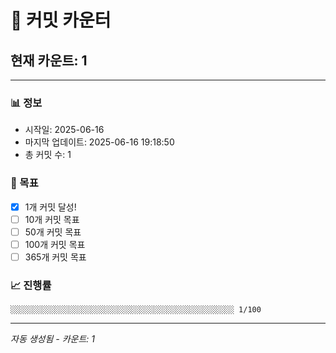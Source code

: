 # 🔢 커밋 카운터

## 현재 카운트: 1

---

### 📊 정보
- 시작일: 2025-06-16
- 마지막 업데이트: 2025-06-16 19:18:50
- 총 커밋 수: 1

### 🎯 목표
- [x] 1개 커밋 달성!
- [ ] 10개 커밋 목표
- [ ] 50개 커밋 목표
- [ ] 100개 커밋 목표
- [ ] 365개 커밋 목표

### 📈 진행률
```
░░░░░░░░░░░░░░░░░░░░░░░░░░░░░░░░░░░░░░░░░░░░░░░░░░ 1/100
```

---
*자동 생성됨 - 카운트: 1*
